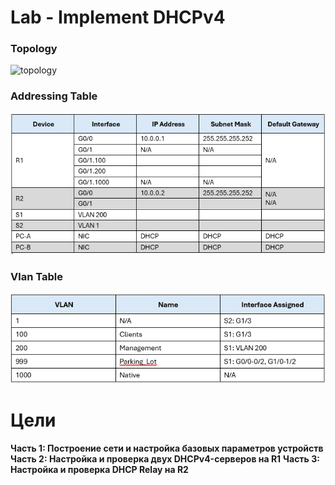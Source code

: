# Lab - Implement DHCPv4

### Topology

![topology](topology_stp.png)

### Addressing Table

![address_table](lab_05_addressing.png)


### Vlan Table

![vlan_table](lab_05_vlans.png)

# Цели

**Часть 1: Построение сети и настройка базовых параметров устройств**
**Часть 2: Настройка и проверка двух DHCPv4-серверов на R1**
**Часть 3: Настройка и проверка DHCP Relay на R2**